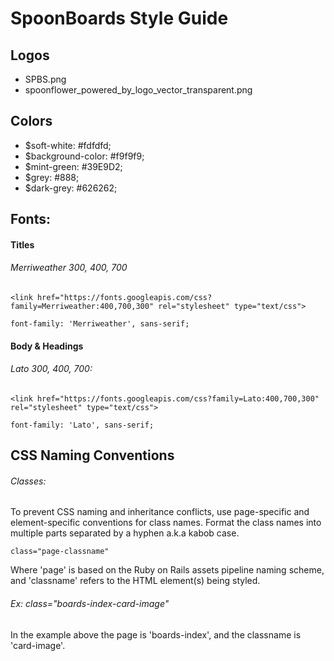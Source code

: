 # SpoonBoards Style Guide

## Logos

* SPBS.png
* spoonflower_powered_by_logo_vector_transparent.png

## Colors

* $soft-white: #fdfdfd;
* $background-color: #f9f9f9;
* $mint-green: #39E9D2;
* $grey: #888;
* $dark-grey: #626262;

## Fonts:

#### Titles

###### Merriweather 300, 400, 700

```
<link href="https://fonts.googleapis.com/css?family=Merriweather:400,700,300" rel="stylesheet" type="text/css">
```

```
font-family: 'Merriweather', sans-serif;
```

#### Body & Headings

###### Lato 300, 400, 700:

```
<link href="https://fonts.googleapis.com/css?family=Lato:400,700,300" rel="stylesheet" type="text/css">
```

```
font-family: 'Lato', sans-serif;
```

## CSS Naming Conventions

###### Classes:
To prevent CSS naming and inheritance conflicts, use page-specific and element-specific conventions for class names.  Format the class names into multiple parts separated by a hyphen a.k.a kabob case.

```
class="page-classname"
```

Where 'page' is based on the Ruby on Rails assets pipeline naming scheme, and 'classname' refers to the HTML element(s) being styled.

###### Ex: class="boards-index-card-image"

In the example above the page is 'boards-index', and the classname is 'card-image'.
